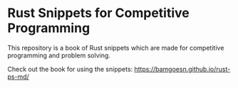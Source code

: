 # Rust Snippets for Competitive Programming

This repository is a book of Rust snippets which are made for competitive programming and problem solving.

Check out the book for using the snippets: <https://bamgoesn.github.io/rust-ps-md/>
